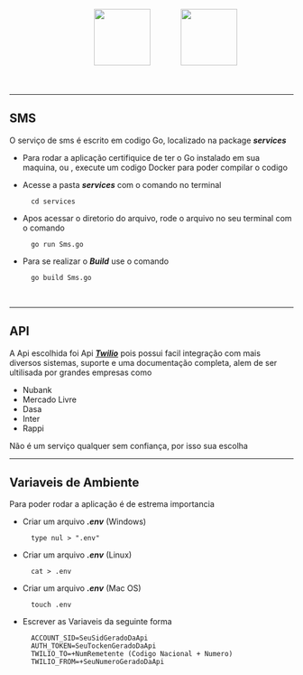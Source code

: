<br>
 <div align="center" class="imgs">
 <img style="margin: 0 50px;" height="100em" src="https://upload.wikimedia.org/wikipedia/commons/thumb/0/05/Go_Logo_Blue.svg/800px-Go_Logo_Blue.svg.png"> 

 <img height="100em" src="https://cdn.worldvectorlogo.com/logos/twilio.svg"> 
</div>
<br>

<br>
<hr>


## SMS

O serviço de sms é escrito em codigo Go, localizado na package
<b><i>services</i></b>

- Para rodar a aplicação certifiquice de ter o Go instalado em sua maquina, ou , execute um codigo Docker para poder compilar o codigo

- Acesse a pasta <b><i>services</i></b> com o comando no terminal

        cd services

- Apos acessar o diretorio do arquivo, rode o arquivo no seu terminal com o comando

        go run Sms.go

- Para se realizar o <b><i>Build</i></b> use o comando

        go build Sms.go

        
    <br>
<hr>


##  API


A Api escolhida foi Api <a href="https://www.twilio.com/"><b><i>Twilio</i></b></a> pois possui facil integração com mais diversos sistemas, suporte e uma documentação completa, alem de ser ultilisada por grandes empresas como
<br>
- Nubank
- Mercado Livre
- Dasa
- Inter
- Rappi

Não é um serviço qualquer sem confiança, por isso sua escolha
<hr>

## Variaveis de Ambiente

Para poder rodar a aplicação é de estrema importancia

- Criar um arquivo <b><i>.env</i></b>
(Windows)

        type nul > ".env"

- Criar um arquivo <b><i>.env</i></b>
(Linux)

        cat > .env

- Criar um arquivo <b><i>.env</i></b>
(Mac OS)

        touch .env

- Escrever as Variaveis da seguinte forma

        ACCOUNT_SID=SeuSidGeradoDaApi
        AUTH_TOKEN=SeuTockenGeradoDaApi
        TWILIO_TO=+NumRemetente (Codigo Nacional + Numero)
        TWILIO_FROM=+SeuNumeroGeradoDaApi

